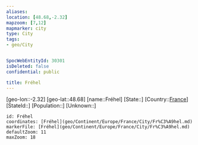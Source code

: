 ```yaml
---
aliases: 
location: [48.68,-2.32]
mapzoom: [7,12] 
mapmarker: city 
type: City
tags:
- geo/City


SpocWebEntityId: 30301
isDeleted: false
confidential: public

title: Fréhel
---
```

[geo-lon::-2.32]
[geo-lat::48.68]
[name::Fréhel]
[State::]
[Country::[France](geo/Continent/Europe/France.md)]
[StateId::]
[Population::]
[Unknown::]


```leaflet
id: Fréhel
coordinates: [Fréhel](geo/Continent/Europe/France/City/Fr%C3%A9hel.md)
markerFile: [Fréhel](geo/Continent/Europe/France/City/Fr%C3%A9hel.md)
defaultZoom: 11 
maxZoom: 18
```


